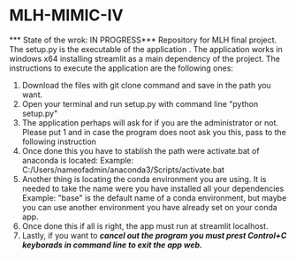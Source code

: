 # MLH-MIMIC-IV
*** State of the wrok: IN PROGRESS***
Repository for MLH final project. 
The setup.py is the executable of the application . The application works in windows x64 installing streamlit as a main dependency of the project.
The instructions to execute the application are the following ones:
1. Download the files with git clone command and save in the path you want.
2. Open your terminal and run setup.py with command line "python setup.py"
3. The application perhaps will ask for if you are the administrator or not. Please put 1 and in case the program
   does noot ask you this, pass to the following instruction
4. Once done this you have to stablish the path were activate.bat of anaconda is located:
 Example:  C:/Users/nameofadmin/anaconda3/Scripts/activate.bat
5. Another thing is locating the conda environment you are using. It is needed to take the name were you have installed all your dependencies
 Example: "base" is the default name of a conda environment, but maybe you can use another environment you have already set on your conda app.
6. Once done this if all is right, the app must run at streamlit localhost.
7. Lastly, if you want to ***cancel out the program you must prest Control+C keyborads in command line to exit the app web.*** 
